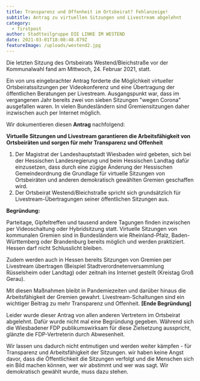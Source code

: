 ```yaml
---
title: Transparenz und Offenheit im Ortsbeirat? Fehlanzeige!
subtitle: Antrag zu virtuellen Sitzungen und Livestream abgelehnt
category:
  - firstpost
author: Stadtteilgruppe DIE LINKE IM WESTEND
date: 2021-03-01T18:08:48.879Z
featureImage: /uploads/westend2.jpg
---
```

Die letzten Sitzung des Ortsbeirats Westend/Bleichstraße vor der Kommunalwahl fand am Mittwoch, 24. Februar 2021, statt. 

Ein von uns eingebrachter Antrag forderte die Möglichkeit virtueller Ortsbeiratssitzungen per Videokonferenz und eine Übertragung der öffentlichen Beratungen per Livestream. Ausgangspunkt war, dass im vergangenen Jahr bereits zwei von sieben Sitzungen "wegen Corona" ausgefallen waren. In vielen Bundesländern sind Gremiensitzungen daher inzwischen auch per Internet möglich. 

Wir dokumentieren diesen **Antrag** nachfolgend:

**Virtuelle Sitzungen und Livestream garantieren die Arbeitsfähigkeit von Ortsbeiräten und sorgen für mehr Transparenz und Offenheit**

1. Der Magistrat der Landeshauptstadt Wiesbaden wird gebeten, sich bei der Hessischen Landesregierung und beim Hessischen Landtag dafür einzusetzen, dass durch eine zügige Änderung der Hessischen Gemeindeordnung die Grundlage für virtuelle Sitzungen von Ortsbeiräten und anderen demokratisch gewählten Gremien geschaffen wird.
2. Der Ortsbeirat Westend/Bleichstraße spricht sich grundsätzlich für Livestream-Übertragungen seiner öffentlichen Sitzungen aus.

**Begründung:**

Parteitage, Gipfeltreffen und tausend andere Tagungen finden inzwischen per Videoschaltung oder Hybridsitzung statt. Virtuelle Sitzungen von kommunalen Gremien sind in Bundesländern wie Rheinland-Pfalz, Baden-Württemberg oder Brandenburg bereits möglich und werden praktiziert. Hessen darf nicht Schlusslicht bleiben.

Zudem werden auch in Hessen bereits Sitzungen von Gremien per Livestream übertragen (Beispiel Stadtverordnetenversammlung Rüsselsheim oder Landtag) oder zeitnah ins Internet gestellt (Kreistag Groß Gerau).

Mit diesen Maßnahmen bleibt in Pandemiezeiten und darüber hinaus die Arbeitsfähigkeit der Gremien gewahrt. Livestream-Schaltungen sind ein wichtiger Beitrag zu mehr Transparenz und Offenheit. **\[Ende Begründung]**

Leider wurde dieser Antrag von allen anderen Vertretern im Ortsbeirat abgelehnt. Dafür wurde nicht mal eine Begründung gegeben. Während sich die Wiesbadener FDP publikumswirksam für diese Zielsetzung ausspricht, glänzte die FDP-Vertreterin durch Abwesenheit.

Wir lassen uns dadurch nicht entmutigen und werden weiter kämpfen - für Transparenz und Arbeitsfähigkeit der Sitzungen. wir haben keine Angst davor, dass die Öffentlichkeit die Sitzungen verfolgt und die Menschen sich ein Bild machen können, wer wir abstimmt und wer was sagt. Wir demokratisch gewählt wurde, muss dazu stehen.